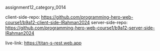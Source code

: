 assignment12_category_0014

client-side-repo: https://github.com/programming-hero-web-course1/b9a12-client-side-IRahman2024
server-side-repo: https://github.com/programming-hero-web-course1/b9a12-server-side-IRahman2024

live-link: https://titan-s-rest.web.app